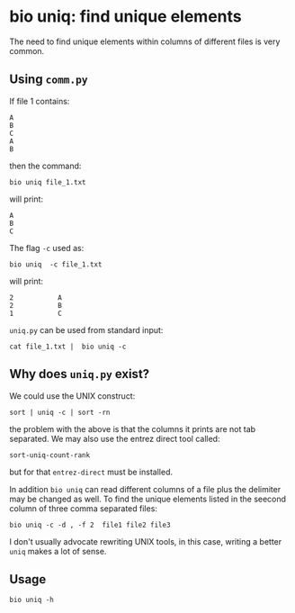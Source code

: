 # bio uniq: find unique elements

The need to find unique elements within columns of different files is very common.


## Using `comm.py`

 If file 1 contains:

    A
    B
    C
    A
    B

    
then the command:

    bio uniq file_1.txt

will print:

    A
    B
    C

The flag `-c` used as:

    bio uniq  -c file_1.txt
    
will print:

    2           A
    2           B
    1           C


`uniq.py` can be used from standard input:

    cat file_1.txt |  bio uniq -c

## Why does `uniq.py` exist?

We could use the UNIX construct:

    sort | uniq -c | sort -rn

the problem with the above is that the columns it prints are not tab separated. We may also use the entrez direct tool called:

    sort-uniq-count-rank

but for that `entrez-direct` must be installed.


In addition `bio uniq` can read different columns of a file plus the delimiter may be changed as well. To find the unique elements listed in the seecond column of three comma separated files:

    bio uniq -c -d , -f 2  file1 file2 file3

I don't usually advocate rewriting UNIX tools, in this case, writing a better `uniq` makes a lot of sense.

## Usage

```{bash, comment=NA}
bio uniq -h
```
